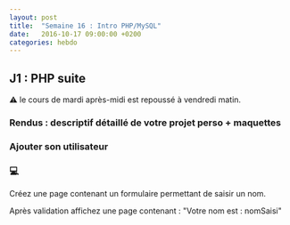 ```yaml
---
layout: post
title:  "Semaine 16 : Intro PHP/MySQL"
date:   2016-10-17 09:00:00 +0200
categories: hebdo 
---
```


## J1 : PHP suite

:warning: le cours de mardi après-midi est repoussé à vendredi matin.


### Rendus : descriptif détaillé de votre projet perso + maquettes



### Ajouter son utilisateur


### :computer:

Créez une page contenant un formulaire permettant de saisir un nom.

Après validation affichez une page contenant : "Votre nom est : nomSaisi"







